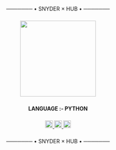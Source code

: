 <p align="center">─────── • SNYDER × HUB • ───────</p>

###

<div align="center">
  <img height="200" src="https://photos.app.goo.gl/qEvuhdW25Q7vmDEL8"  />
</div>

###

<h4 align="center">LANGUAGE :- PYTHON</h4>

###

<div align="center">
  <a href="https://discord.com/invite/3mQWcmkYSM" target="_blank">
    <img src="https://img.shields.io/static/v1?message=Discord&logo=discord&label=&color=7289DA&logoColor=white&labelColor=&style=for-the-badge" height="20" alt="discord logo"  />
  </a>
  <a href="https://t.me/ISNYDERMAX" target="_blank">
    <img src="https://img.shields.io/static/v1?message=Telegram&logo=telegram&label=&color=2CA5E0&logoColor=white&labelColor=&style=for-the-badge" height="20" alt="telegram logo"  />
  </a>
  <a href="https://www.youtube.com/@isnydermax" target="_blank">
    <img src="https://img.shields.io/static/v1?message=Youtube&logo=youtube&label=&color=FF0000&logoColor=white&labelColor=&style=for-the-badge" height="20" alt="youtube logo"  />
  </a>
</div>

###

<p align="center">─────── • SNYDER × HUB • ───────</p>

###
